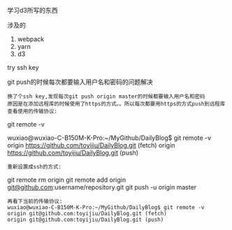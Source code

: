 学习d3所写的东西

涉及的
1. webpack
2. yarn
3. d3

try ssh key

git push的时候每次都要输入用户名和密码的问题解决

    换了个ssh key,发现每次git push origin master的时候都要输入用户名和密码
    原因是在添加远程库的时候使用了https的方式。。所以每次都要用https的方式push到远程库
    查看使用的传输协议:

git remote -v


wuxiao@wuxiao-C-B150M-K-Pro:~/MyGithub/DailyBlog$ git remote -v
origin https://github.com/toyijiu/DailyBlog.git (fetch)
origin https://github.com/toyijiu/DailyBlog.git (push)

    重新设置成ssh的方式:

git remote rm origin
git remote add origin git@github.com:username/repository.git
git push -u origin master


    再看下当前的传输协议:
    wuxiao@wuxiao-C-B150M-K-Pro:~/MyGithub/DailyBlog$ git remote -v
    origin git@github.com:toyijiu/DailyBlog.git (fetch)
    origin git@github.com:toyijiu/DailyBlog.git (push)


